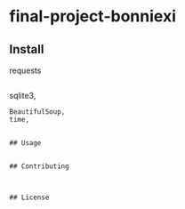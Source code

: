 # final-project-bonniexi

## Install

requests
```
```
sqlite3,
```
BeautifulSoup,
time,
```
```

## Usage

```
```

## Contributing



## License


